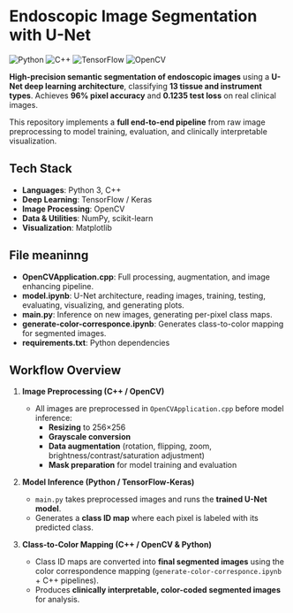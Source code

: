 # Endoscopic Image Segmentation with U-Net

![Python](https://img.shields.io/badge/Python-3.10-blue?logo=python&logoColor=white)
![C++](https://img.shields.io/badge/C%2B%2B-17-blue?logo=c%2B%2B&logoColor=white)
![TensorFlow](https://img.shields.io/badge/TensorFlow-2.10-orange?logo=tensorflow&logoColor=white)
![OpenCV](https://img.shields.io/badge/OpenCV-4.x-brightgreen?logo=opencv&logoColor=white)

**High-precision semantic segmentation of endoscopic images** using a **U-Net deep learning architecture**, classifying **13 tissue and instrument types**. Achieves **96% pixel accuracy** and **0.1235 test loss** on real clinical images.

This repository implements a **full end-to-end pipeline** from raw image preprocessing to model training, evaluation, and clinically interpretable visualization.

## Tech Stack

- **Languages**: Python 3, C++
- **Deep Learning**: TensorFlow / Keras
- **Image Processing**: OpenCV
- **Data & Utilities**: NumPy, scikit-learn
- **Visualization**: Matplotlib

## File meaninng

- **OpenCVApplication.cpp**: Full processing, augmentation, and image enhancing pipeline.
- **model.ipynb**: U-Net architecture, reading images, training, testing, evaluating, visualizing, and generating plots.
- **main.py**: Inference on new images, generating per-pixel class maps.
- **generate-color-corresponce.ipynb**: Generates class-to-color mapping for segmented images.
- **requirements.txt**: Python dependencies

## Workflow Overview

1. **Image Preprocessing (C++ / OpenCV)**  
   - All images are preprocessed in `OpenCVApplication.cpp` before model inference:  
     - **Resizing** to 256×256  
     - **Grayscale conversion**  
     - **Data augmentation** (rotation, flipping, zoom, brightness/contrast/saturation adjustment)  
     - **Mask preparation** for model training and evaluation  

2. **Model Inference (Python / TensorFlow-Keras)**  
   - `main.py` takes preprocessed images and runs the **trained U-Net model**.  
   - Generates a **class ID map** where each pixel is labeled with its predicted class.

3. **Class-to-Color Mapping (C++ / OpenCV & Python)**  
   - Class ID maps are converted into **final segmented images** using the color correspondence mapping (`generate-color-corresponce.ipynb` + C++ pipelines).  
   - Produces **clinically interpretable, color-coded segmented images** for analysis.
